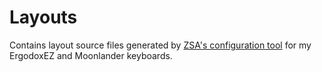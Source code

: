 # Layouts

Contains layout source files generated by [ZSA's configuration tool](https://configure.zsa.io/) for my ErgodoxEZ and Moonlander keyboards.

